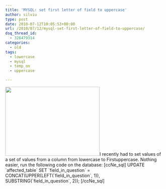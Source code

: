 ```yaml
---
title: 'MYSQL: set first letter of field to uppercase'
author: silviu
type: post
date: 2010-07-12T10:05:53+00:00
url: /2010/07/12/mysql-set-first-letter-of-field-to-uppercase/
dsq_thread_id:
  - 326479314
categories:
  - old
tags:
  - lowercase
  - mysql
  - temp_on
  - uppercase

---
```

<img decoding="async" loading="lazy" class="alignleft wp-image-1037 size-medium" title="Logo-mysql" src="http://blog.silviuvulcan.ro/wp-content/uploads/sites/2/2010/07/Logo-mysql-300x219.jpg" alt="" width="300" height="219" />I recently had to set values of a set of values from a column from lowercase to Firstuppercase. Nothing easier, run the following code on the database:
[ccNe_sql]
UPDATE \`affected_table\` SET
\`field_in_question\` = CONCAT(UPPER(LEFT(\`field_in_question\`, 1)),
SUBSTRING(\`field_in_question\`, 2));
[/ccNe_sql]